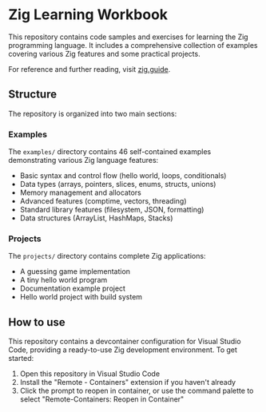 # Zig Learning Workbook

This repository contains code samples and exercises for learning the Zig programming language. It includes a comprehensive collection of examples covering various Zig features and some practical projects.

For reference and further reading, visit [zig.guide](https://zig.guide/).

## Structure

The repository is organized into two main sections:

### Examples

The `examples/` directory contains 46 self-contained examples demonstrating various Zig language features:
- Basic syntax and control flow (hello world, loops, conditionals)
- Data types (arrays, pointers, slices, enums, structs, unions)
- Memory management and allocators
- Advanced features (comptime, vectors, threading)
- Standard library features (filesystem, JSON, formatting)
- Data structures (ArrayList, HashMaps, Stacks)

### Projects

The `projects/` directory contains complete Zig applications:
- A guessing game implementation
- A tiny hello world program
- Documentation example project
- Hello world project with build system

## How to use

This repository contains a devcontainer configuration for Visual Studio Code, providing a ready-to-use Zig development environment. To get started:

1. Open this repository in Visual Studio Code
2. Install the "Remote - Containers" extension if you haven't already
3. Click the prompt to reopen in container, or use the command palette to select "Remote-Containers: Reopen in Container"

